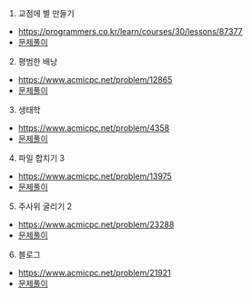 
1. 교점에 별 만들기
* https://programmers.co.kr/learn/courses/30/lessons/87377
* [문제풀이](https://ryu-e.tistory.com/92)

2. 평범한 배낭
* https://www.acmicpc.net/problem/12865
* [문제풀이](https://ryu-e.tistory.com/90)

3. 생태학
* https://www.acmicpc.net/problem/4358
* [문제풀이](https://ryu-e.tistory.com/88)

4. 파일 합치기 3
* https://www.acmicpc.net/problem/13975
* [문제풀이](https://ryu-e.tistory.com/89)

5. 주사위 굴리기 2 
* https://www.acmicpc.net/problem/23288
* [문제풀이](https://ryu-e.tistory.com/93)

6. 블로그
* https://www.acmicpc.net/problem/21921
* [문제풀이](https://ryu-e.tistory.com/91)


